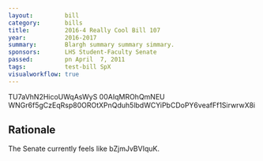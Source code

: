 ```yaml
---
layout:         bill
category:       bills
title:          2016-4 Really Cool Bill 107
year:           2016-2017
summary:        Blargh summary summary simmary.
sponsors:       LHS Student-Faculty Senate
passed:         pn April  7, 2011
tags:           test-bill SpX
visualworkflow: true
---
```



TU7aVhN2HicoUWqAsWyS 00AIqMROhQmNEU WNGr6f5gCzEqRsp80OROtXPnQduh5lbdWCYiPbCDoPY6veafFf1SirwrwX8i 




Rationale
---------
The Senate currently feels like bZjmJvBVIquK.
